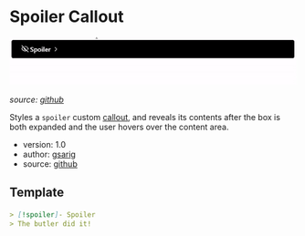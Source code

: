 # Spoiler Callout

![](./demo.gif)

*source: [github](https://github.com/gsarig/obsidian-css-snippets)*

Styles a `spoiler` custom [callout](https://help.obsidian.md/Editing+and+formatting/Callouts), and reveals its contents after the box is both expanded and the user hovers over the content area.

- version: 1.0
- author: [gsarig](https://github.com/gsarig)
- source: [github](https://github.com/gsarig/obsidian-css-snippets/blob/main/callout-spoiler.css)

## Template
```md
> [!spoiler]- Spoiler
> The butler did it!
```
